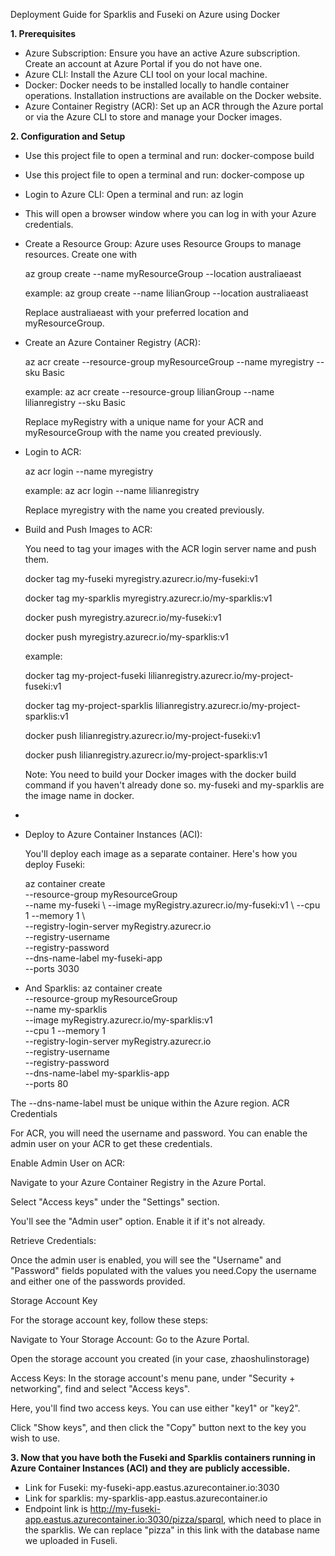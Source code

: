 Deployment Guide for Sparklis and Fuseki on Azure using Docker

**1. Prerequisites**
- Azure Subscription: Ensure you have an active Azure subscription. Create an account at Azure Portal if you do not have one.
- Azure CLI: Install the Azure CLI tool on your local machine. 
- Docker: Docker needs to be installed locally to handle container operations. Installation instructions are available on the Docker website.
- Azure Container Registry (ACR): Set up an ACR through the Azure portal or via the Azure CLI to store and manage your Docker images.

**2. Configuration and Setup**
- Use this project file to open a terminal and run: docker-compose build

- Use this project file to open a terminal and run: docker-compose up

- Login to Azure CLI: Open a terminal and run: az login
- 
  This will open a browser window where you can log in with your Azure credentials.
  
- Create a Resource Group: Azure uses Resource Groups to manage resources. Create one with
  
  az group create --name myResourceGroup --location australiaeast
  
  example: az group create --name lilianGroup --location australiaeast
  
  Replace australiaeast with your preferred location and myResourceGroup.
  
- Create an Azure Container Registry (ACR):
  
  az acr create --resource-group myResourceGroup --name myregistry --sku Basic
  
  example: az acr create --resource-group lilianGroup --name lilianregistry --sku Basic
  
  Replace myRegistry with a unique name for your ACR and myResourceGroup with the name you created previously.

- Login to ACR:

  az acr login --name myregistry

  example: az acr login --name lilianregistry

  Replace myregistry with the name you created previously.

- Build and Push Images to ACR:
  
  You need to tag your images with the ACR login server name and push them.
  
  docker tag my-fuseki myregistry.azurecr.io/my-fuseki:v1
  
  docker tag my-sparklis myregistry.azurecr.io/my-sparklis:v1
  
  docker push myregistry.azurecr.io/my-fuseki:v1
  
  docker push myregistry.azurecr.io/my-sparklis:v1

  example:

  docker tag my-project-fuseki lilianregistry.azurecr.io/my-project-fuseki:v1
  
  docker tag my-project-sparklis lilianregistry.azurecr.io/my-project-sparklis:v1
  
  docker push lilianregistry.azurecr.io/my-project-fuseki:v1
  
  docker push lilianregistry.azurecr.io/my-project-sparklis:v1
  
  Note: You need to build your Docker images with the docker build command if you haven't already done so. my-fuseki and my-sparklis are the image name in docker.

- 
  
- Deploy to Azure Container Instances (ACI):
  
  You'll deploy each image as a separate container. Here's how you deploy Fuseki:
  
  az container create \
      --resource-group myResourceGroup \
      --name my-fuseki \ 
      --image myRegistry.azurecr.io/my-fuseki:v1 \ 
      --cpu 1 --memory 1 \  
      --registry-login-server myRegistry.azurecr.io \
      --registry-username <acr-username> \
      --registry-password <acr-password> \
      --dns-name-label my-fuseki-app \
      --ports 3030
 - And Sparklis:
   az container create \
      --resource-group myResourceGroup \
      --name my-sparklis \
      --image myRegistry.azurecr.io/my-sparklis:v1 \
      --cpu 1 --memory 1 \
      --registry-login-server myRegistry.azurecr.io \
      --registry-username <acr-username> \
      --registry-password <acr-password> \
      --dns-name-label my-sparklis-app \
      --ports 80

  The --dns-name-label must be unique within the Azure region.
  ACR Credentials
  
  For ACR, you will need the username and password. You can enable the admin user on your ACR to get these credentials.
  
  Enable Admin User on ACR:
  
  Navigate to your Azure Container Registry in the Azure Portal.
  
  Select "Access keys" under the "Settings" section.
  
  You'll see the "Admin user" option. Enable it if it's not already.
  
  Retrieve Credentials:
  
  Once the admin user is enabled, you will see the "Username" and "Password" fields populated with the values you need.Copy the username and either one of the passwords provided.
  
  Storage Account Key
  
  For the storage account key, follow these steps:
  
  Navigate to Your Storage Account:
  Go to the Azure Portal.
  
  Open the storage account you created (in your case, zhaoshulinstorage)
  
  Access Keys:
  In the storage account's menu pane, under "Security + networking", find and select "Access keys".
  
  Here, you'll find two access keys. You can use either "key1" or "key2".
  
  Click "Show keys", and then click the "Copy" button next to the key you wish to use.

**3.	Now that you have both the Fuseki and Sparklis containers running in Azure Container Instances (ACI) and they are publicly accessible.**
- Link for Fuseki: my-fuseki-app.eastus.azurecontainer.io:3030
- Link for sparklis: my-sparklis-app.eastus.azurecontainer.io
- Endpoint link is http://my-fuseki-app.eastus.azurecontainer.io:3030/pizza/sparql, which need to place in the sparklis. We can replace "pizza" in this link with the database name we uploaded in Fuseli.
